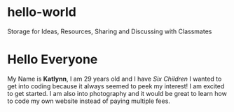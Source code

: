 # hello-world
Storage for Ideas, Resources, Sharing and Discussing with Classmates
# Hello Everyone
My Name is **Katlynn**, I am 29 years old and I have *Six Children* 
I wanted to get into coding because it always seemed to peek my interest! I am excited to get started.
I am also into photography and it would be great to learn how to code my own website instead of paying multiple fees.
